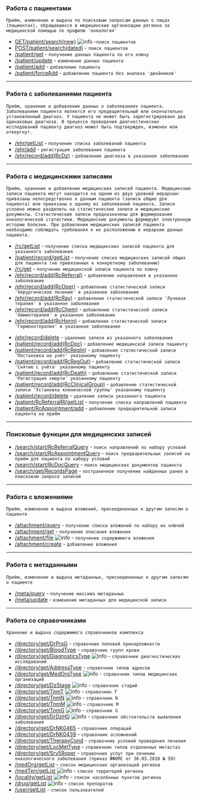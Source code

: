 ### Работа с пациентами
`Приём, изменение и выдача по поисковым запросам данных о лицах (пациентах), обращавшихся в медицинские организации региона за медицинской помощью по профилю 'онкология'`
* [GET/patient/search(new)](methods/patient/search/indexGET.md) ![info](img/info.png) -`поиск пациентов`
* [POST/patient/search(dated)](methods/patient/search/index.md) - `поиск пациентов`
* [/patient/get](methods/patient/get/index.md)  - `получение данных пациента по его ключу`
* [/patient/update](methods/patient/update/index.md)  - `изменение данных пациента` 
* [/patient/add](methods/patient/add/index.md)  - `добавление пациента`
* [/patient/forceAdd](methods/patient/forceAdd/index.md)  - `добавление пациента без анализа 'двойников'`

---

### Работа с заболеваниями пациента

`Приём, хранение и добавление данных о заболеваниях пациента. Заболеванием пациента является его предварительный или окончательно установленный диагноз. У пациента не может быть зарегистрировано два одинаковых диагноза. В процессе проведения диагностических исследований пациенту диагноз может быть подтвержден, изменен или отвергнут.`

* [/ehr/getList](methods/ehr/getList/index.md)  - `получение списка заболеваний пациента`
* [/ehr/add](methods/ehr/add/index.md)  - `регистрация заболевания пациента`
* [/ehr/record/add(RcDz)](methods/ehr/record/add/RcDz/index.md)  - `добавление диагноза в указанное заболевание` 

---

### Работа с медицинскими записями

`Приём, хранение и добавление медицинских записей пациента. Медицинские записи пациента могут находится на одном из двух уровней иерархии: привязаны непосредственно к данным пациента (записи общие для пациента) или привязаны к одному из заболеваний пациента. Записи условно можно разделить на статистические записи и медицинские документы. Статистические записи предназначены для формирования онкологической статистики. Медицинские документы формируют электронную историю болезни. При добавлении медицинских записей пациента необходимо соблюдать требования к их расположению в иерархии данных пациента.`

* [/rc/getList](methods/rc/getList/index.md)  - `получение списка медицинских записей пациента для указанного заболевания`
* [/patient/record/getList](methods/patient/record/getList/index.md)  - `получение списка медицинских записей общих для пациента (не привязанных к конкретному заболеванию)`
* [/rc/get](methods/rc/get/index.md)  - `получение медицинской записи пациента по ключу`
* [/ehr/record/add(RcReferral)](methods/ehr/record/add/RcReferral/index.md)  - `добавление направления в указанное заболевание`
* [/ehr/record/add(RcOper)](methods/ehr/record/add/RcOper/index.md)  - `добавление статистической записи 'Хирургическое лечение' в указанное заболевание`
* [/ehr/record/add(RcRay)](methods/ehr/record/add/RcRay/index.md)  - `добавление статистической записи 'Лучевая терапия' в указанное заболевание` 
* [/ehr/record/add(RcChem)](methods/ehr/record/add/RcChem/index.md)  - `добавление статистической записи 'Химиотерапия' в указанное заболевание` 
* [/ehr/record/add(RcHorm)](methods/ehr/record/add/RcHorm/index.md)  - `добавление статистической записи 'Гормонотерапия' в указанное заболевание` 
<!--- todo добавить описание как создать спецлечение? -->
* [/ehr/record/delete](methods/ehr/record/delete/index.md) - `удаление записи из указанного заболевания`
* [/patient/record/add(RcDoc)](methods/patient/record/add/index.md) - `добавление медицинской записи пациенту`
* [/patient/record/add(RcRegIn)](methods/patient/record/add/RcRegIn/index.md) - `добавление статистической записи 'Постановка на учёт' указанному пациенту`
* [/patient/record/add(RcRegOut)](methods/patient/record/add/RcRegOut/index.md) - `добавление статистической записи 'Снятие с учёта' указанному пациенту`
* [/patient/record/add(RcDeath)](methods/patient/record/add/RcDeath/index.md) - `добавление статистической записи 'Регистрация смерти' указанному пациенту`
* [/patient/record/add(RcClinicalGroup)](methods/patient/record/add/RcClinicalGroup/index.md) - `добавление статистической записи 'Установка клинической группы' указанному пациенту`
* [/patient/record/delete](methods/patient/record/delete/index.md) - `удаление записи указанного пациента`
* [/patient/RcReferralRl/getList](methods/patient/RcReferralRl/getList/index.md)  - `получение списка направлений пациента`
* [/patient/RcAppointment/add](methods/patient/RcAppointment/add/index.md)  - `добавление предварительной записи пациента на приём`

---

### Поисковые функции для медицинских записей

* [/search/start/RcReferralQuery](methods/search/start/RcReferralQuery/index.md)  - `поиск направлений по набору условий`
* [/search/start/RcAppointmentQuery](methods/search/start/RcAppointmentQuery/index.md)  - `поиск предварительных записей на приём для пациента по набору условий`
* [/search/start/RcDocQuery](methods/search/start/RcDocQuery/index.md)  - `поиск медицинских документов пациента`
* [/search/get/RecordsPage](methods/search/get/RecordsPage/index.md)  - `постраничное получение найденных ранее в поисковом запросе записей`

---

### Работа с вложениями

`Приём, изменение и выдача вложений, присоединенных к другим записям о пациенте`

* [/attachment/query](methods/attachment/query/index.md)  - `получение списка вложений по набору их ключей`
* [/attachment/get](methods/attachment/get/index.md)  - `получение описания вложения`
* [/attachment/file](methods/attachment/file/index.md) ![info](img/info.png) - `получение содержимого вложения`
* [/attachment/create](methods/attachment/create/index.md)  - `добавление вложения`

---

### Работа с метаданными

`Приём, изменение и выдача метаданных, присоединенных к другим записям о пациенте`

* [/meta/query](methods/meta/query/index.md)  - `получение массива метаданных`
* [/meta/update](methods/meta/update/index.md)  - `изменение метаданных для медицинской записи`

---

### Работа со справочниками

`Хранение и выдача содержимого справочников комплекса`
<!-- todo а МКБ-10? -->
<!-- todo а МКБ-О-2? -->

* [/directory/get/DrPrsG](methods/directory/get/DrPrsG/index.md)  - `справочник половой принадлежности` 
* [/directory/get/BloodType](methods/directory/get/BloodType/index.md)  - `справочник групп крови`
* [/directory/get/DiagnosticsType](methods/directory/get/DiagnosticsType/index.md) ![info](img/info.png) - `справочник диагностических исследований`
* [/directory/get/AddressType](methods/directory/get/AddressType/index.md)   - `справочник типов адресов`
* [/directory/get/MedOrgType](methods/directory/get/MedOrgType/index.md) ![info](img/info.png) - `справочник типов медицинских организаций`
* [/directory/get/DzStage](methods/directory/get/DzStage/index.md) ![info](img/info.png) - `справочник стадий`
* [/directory/get/TnmT](methods/directory/get/TnmT/index.md) ![info](img/info.png) - `справочник T`
* [/directory/get/TnmN](methods/directory/get/TnmN/index.md) ![info](img/info.png) - `справочник N`
* [/directory/get/TnmM](methods/directory/get/TnmM/index.md) ![info](img/info.png) - `справочник M`
* [/directory/get/TnmG](methods/directory/get/TnmG/index.md) ![info](img/info.png) - `справочник G`
* [/directory/get/DrDzHD](methods/directory/get/DrDzHD/index.md) ![info](img/info.png) - `справочник обстоятельств выявления заболевания`
* [/directory/get/DrNK0465](methods/directory/get/DrNK0465/index.md)  - `справочник операций`
* [/directory/get/DrNK0439](methods/directory/get/DrNK0439/index.md)  - `справочник осложнений`
* [/directory/get/TherapyCond](methods/directory/get/TherapyCond/index.md)  - `справочник условий проведения лечения`
* [/directory/get/LocMetType](methods/directory/get/LocMetType/index.md)  - `справочник типов отдаленных метастаз`
* [/directory/get/Srv59oper](methods/directory/get/Srv59oper/index.md)  - `справочник услуг при лечении онкологического заболевания (приказ ФФОМС от 30.03.2018 № 59)`
* [/medOrg/getList](methods/directory/medOrg/getList/index.md)  - `список медицинских организаций региона` 
* [/medTerr/getList](methods/directory/medTerr/getList/index.md) ![info](img/info.png) - `список территорий региона`
* [/locality/getList](methods/directory/locality/getList/index.md) ![info](img/info.png) - `список населённых пунктов региона`
* [/drug/getList](methods/directory/drug/getList/index.md) ![info](img/info.png) - `список препаратов`
* [/user/getList](methods/directory/user/getList/index.md)  - `список пользователей`
